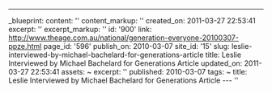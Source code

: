 ---
_blueprint:
  content: ''
  content_markup: ''
  created_on: 2011-03-27 22:53:41
  excerpt: ''
  excerpt_markup: ''
  id: '900'
  link: http://www.theage.com.au/national/generation-everyone-20100307-ppze.html
  page_id: '596'
  publish_on: 2010-03-07
  site_id: '15'
  slug: leslie-interviewed-by-michael-bachelard-for-generations-article
  title: Leslie Interviewed by Michael Bachelard for Generations Article
  updated_on: 2011-03-27 22:53:41
assets: ~
excerpt: ''
published: 2010-03-07
tags: ~
title: Leslie Interviewed by Michael Bachelard for Generations Article
--- ''
